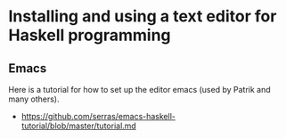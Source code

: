 # Installing and using a text editor for Haskell programming

## Emacs

Here is a tutorial for how to set up the editor emacs (used by Patrik and many others).

* https://github.com/serras/emacs-haskell-tutorial/blob/master/tutorial.md

